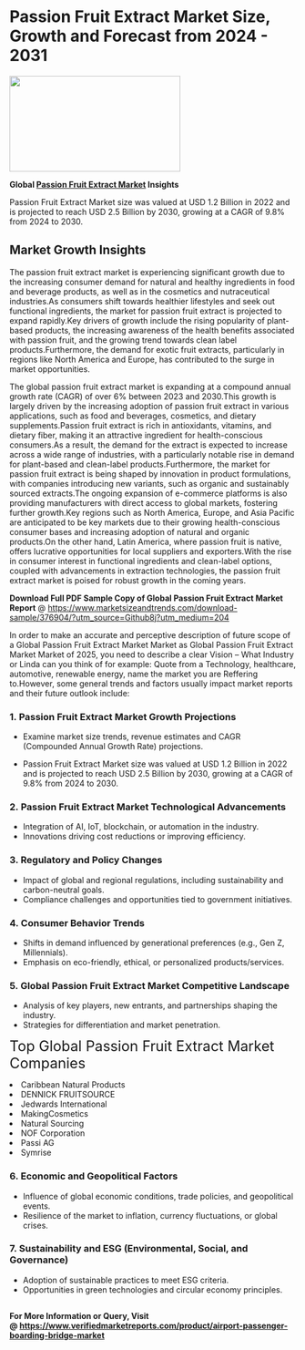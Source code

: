 <H1>Passion Fruit Extract Market Size, Growth and Forecast from 2024 - 2031</H1><img class="aligncenter size-medium wp-image-584254" src="https://thirdeyenews.in/wp-content/uploads/2024/09/Global-Market-Research-300x168.jpeg" alt="" width="300" height="168" /><p><strong>Global&nbsp;<a href="https://www.marketsizeandtrends.com/download-sample/376904/?utm_source=Github8j?utm_medium=204">Passion Fruit Extract Market</a> Insights</strong></p><p>Passion Fruit Extract Market size was valued at USD 1.2 Billion in 2022 and is projected to reach USD 2.5 Billion by 2030, growing at a CAGR of 9.8% from 2024 to 2030.</p><p><h2>Market Growth Insights</h2> <p>The passion fruit extract market is experiencing significant growth due to the increasing consumer demand for natural and healthy ingredients in food and beverage products, as well as in the cosmetics and nutraceutical industries.As consumers shift towards healthier lifestyles and seek out functional ingredients, the market for passion fruit extract is projected to expand rapidly.Key drivers of growth include the rising popularity of plant-based products, the increasing awareness of the health benefits associated with passion fruit, and the growing trend towards clean label products.Furthermore, the demand for exotic fruit extracts, particularly in regions like North America and Europe, has contributed to the surge in market opportunities.</p> <p>The global passion fruit extract market is expanding at a compound annual growth rate (CAGR) of over 6% between 2023 and 2030.This growth is largely driven by the increasing adoption of passion fruit extract in various applications, such as food and beverages, cosmetics, and dietary supplements.Passion fruit extract is rich in antioxidants, vitamins, and dietary fiber, making it an attractive ingredient for health-conscious consumers.As a result, the demand for the extract is expected to increase across a wide range of industries, with a particularly notable rise in demand for plant-based and clean-label products.Furthermore, the market for passion fruit extract is being shaped by innovation in product formulations, with companies introducing new variants, such as organic and sustainably sourced extracts.The ongoing expansion of e-commerce platforms is also providing manufacturers with direct access to global markets, fostering further growth.Key regions such as North America, Europe, and Asia Pacific are anticipated to be key markets due to their growing health-conscious consumer bases and increasing adoption of natural and organic products.On the other hand, Latin America, where passion fruit is native, offers lucrative opportunities for local suppliers and exporters.With the rise in consumer interest in functional ingredients and clean-label options, coupled with advancements in extraction technologies, the passion fruit extract market is poised for robust growth in the coming years.</p> <p><span class=""><strong>Download Full PDF Sample Copy of Global Passion Fruit Extract Market Report</strong> @ <a href="https://www.marketsizeandtrends.com/download-sample/376904/?utm_source=Github8j?utm_medium=204" target="_blank">https://www.marketsizeandtrends.com/download-sample/376904/?utm_source=Github8j?utm_medium=204</a></span></p><p>In order to make an accurate and perceptive description of future scope of a Global&nbsp;Passion Fruit Extract Market Market as Global&nbsp;Passion Fruit Extract Market Market of 2025, you need to describe a clear Vision &ndash; What Industry or Linda can you think of for example: Quote from a Technology, healthcare, automotive, renewable energy, name the market you are Reffering to.However, some general trends and factors usually impact market reports and their future outlook include:</p><h3>1.&nbsp;<strong>Passion Fruit Extract Market Growth Projections</strong></h3><ul><li>Examine market size trends, revenue estimates and CAGR (Compounded Annual Growth Rate) projections.</li><li><p>Passion Fruit Extract Market size was valued at USD 1.2 Billion in 2022 and is projected to reach USD 2.5 Billion by 2030, growing at a CAGR of 9.8% from 2024 to 2030.</p></li></ul><h3>2.&nbsp;<strong>Passion Fruit Extract Market Technological Advancements</strong></h3><ul><li>Integration of AI, IoT, blockchain, or automation in the industry.</li><li>Innovations driving cost reductions or improving efficiency.</li></ul><h3>3.&nbsp;<strong>Regulatory and Policy Changes</strong></h3><ul><li>Impact of global and regional regulations, including sustainability and carbon-neutral goals.</li><li>Compliance challenges and opportunities tied to government initiatives.</li></ul><h3>4.&nbsp;<strong>Consumer Behavior Trends</strong></h3><ul><li>Shifts in demand influenced by generational preferences (e.g., Gen Z, Millennials).</li><li>Emphasis on eco-friendly, ethical, or personalized products/services.</li></ul><h3>5.&nbsp;<strong>Global Passion Fruit Extract Market Competitive Landscape</strong></h3><ul><li>Analysis of key players, new entrants, and partnerships shaping the industry.</li><li>Strategies for differentiation and market penetration.</li></ul><p data-pm-slice="1 1 []"><span style="color: inherit; font-family: inherit; font-size: 25px;">Top Global Passion Fruit Extract Market Companies</span></p><div class="" data-test-id=""><p><li>Caribbean Natural Products</li><li> DENNICK FRUITSOURCE</li><li> Jedwards International</li><li> MakingCosmetics</li><li> Natural Sourcing</li><li> NOF Corporation</li><li> Passi AG</li><li> Symrise</li></p></div><h3>6.&nbsp;<strong>Economic and Geopolitical Factors</strong></h3><ul><li>Influence of global economic conditions, trade policies, and geopolitical events.</li><li>Resilience of the market to inflation, currency fluctuations, or global crises.</li></ul><h3>7.&nbsp;<strong>Sustainability and ESG (Environmental, Social, and Governance)</strong></h3><ul><li>Adoption of sustainable practices to meet ESG criteria.</li><li>Opportunities in green technologies and circular economy principles.</li></ul><h2><strong style="font-size: 14px;">For More Information or Query, Visit @&nbsp;</strong><a style="background-color: #ffffff; font-size: 14px;" href="https://www.marketsizeandtrends.com/report/passion-fruit-extract-market/" target="_blank">https://www.verifiedmarketreports.com/product/airport-passenger-boarding-bridge-market</a></h2>